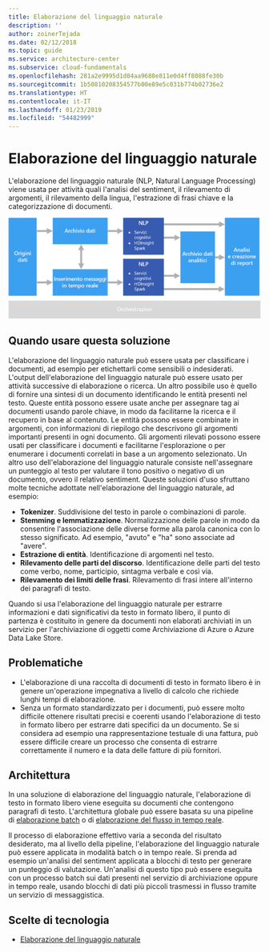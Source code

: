 ```yaml
---
title: Elaborazione del linguaggio naturale
description: ''
author: zoinerTejada
ms.date: 02/12/2018
ms.topic: guide
ms.service: architecture-center
ms.subservice: cloud-fundamentals
ms.openlocfilehash: 281a2e9995d1d04aa9688e811e0d4ff8088fe30b
ms.sourcegitcommit: 1b50810208354577b00e89e5c031b774b02736e2
ms.translationtype: HT
ms.contentlocale: it-IT
ms.lasthandoff: 01/23/2019
ms.locfileid: "54482999"
---
```

# <a name="natural-language-processing"></a>Elaborazione del linguaggio naturale

L'elaborazione del linguaggio naturale (NLP, Natural Language Processing) viene usata per attività quali l'analisi del sentiment, il rilevamento di argomenti, il rilevamento della lingua, l'estrazione di frasi chiave e la categorizzazione di documenti.

![Diagramma di una pipeline di elaborazione del linguaggio naturale](./images/nlp-pipeline.png)

## <a name="when-to-use-this-solution"></a>Quando usare questa soluzione

L'elaborazione del linguaggio naturale può essere usata per classificare i documenti, ad esempio per etichettarli come sensibili o indesiderati. L'output dell'elaborazione del linguaggio naturale può essere usato per attività successive di elaborazione o ricerca. Un altro possibile uso è quello di fornire una sintesi di un documento identificando le entità presenti nel testo. Queste entità possono essere usate anche per assegnare tag ai documenti usando parole chiave, in modo da facilitarne la ricerca e il recupero in base al contenuto. Le entità possono essere combinate in argomenti, con informazioni di riepilogo che descrivono gli argomenti importanti presenti in ogni documento. Gli argomenti rilevati possono essere usati per classificare i documenti e facilitarne l'esplorazione o per enumerare i documenti correlati in base a un argomento selezionato. Un altro uso dell'elaborazione del linguaggio naturale consiste nell'assegnare un punteggio al testo per valutare il tono positivo o negativo di un documento, ovvero il relativo sentiment. Queste soluzioni d'uso sfruttano molte tecniche adottate nell'elaborazione del linguaggio naturale, ad esempio:

- **Tokenizer**. Suddivisione del testo in parole o combinazioni di parole.
- **Stemming e lemmatizzazione**. Normalizzazione delle parole in modo da consentire l'associazione delle diverse forme alla parola canonica con lo stesso significato. Ad esempio, "avuto" e "ha" sono associate ad "avere".
- **Estrazione di entità**. Identificazione di argomenti nel testo.
- **Rilevamento delle parti del discorso**. Identificazione delle parti del testo come verbo, nome, participio, sintagma verbale e così via.
- **Rilevamento dei limiti delle frasi**. Rilevamento di frasi intere all'interno dei paragrafi di testo.

Quando si usa l'elaborazione del linguaggio naturale per estrarre informazioni e dati significativi da testo in formato libero, il punto di partenza è costituito in genere da documenti non elaborati archiviati in un servizio per l'archiviazione di oggetti come Archiviazione di Azure o Azure Data Lake Store.

## <a name="challenges"></a>Problematiche

- L'elaborazione di una raccolta di documenti di testo in formato libero è in genere un'operazione impegnativa a livello di calcolo che richiede lunghi tempi di elaborazione.
- Senza un formato standardizzato per i documenti, può essere molto difficile ottenere risultati precisi e coerenti usando l'elaborazione di testo in formato libero per estrarre dati specifici da un documento. Se si considera ad esempio una rappresentazione testuale di una fattura, può essere difficile creare un processo che consenta di estrarre correttamente il numero e la data delle fatture di più fornitori.

## <a name="architecture"></a>Architettura

In una soluzione di elaborazione del linguaggio naturale, l'elaborazione di testo in formato libero viene eseguita su documenti che contengono paragrafi di testo. L'architettura globale può essere basata su una pipeline di [elaborazione batch](../big-data/batch-processing.md) o di [elaborazione del flusso in tempo reale](../big-data/real-time-processing.md).

Il processo di elaborazione effettivo varia a seconda del risultato desiderato, ma al livello della pipeline, l'elaborazione del linguaggio naturale può essere applicata in modalità batch o in tempo reale. Si prenda ad esempio un'analisi del sentiment applicata a blocchi di testo per generare un punteggio di valutazione. Un'analisi di questo tipo può essere eseguita con un processo batch sui dati presenti nel servizio di archiviazione oppure in tempo reale, usando blocchi di dati più piccoli trasmessi in flusso tramite un servizio di messaggistica.

## <a name="technology-choices"></a>Scelte di tecnologia

- [Elaborazione del linguaggio naturale](../technology-choices/natural-language-processing.md)
